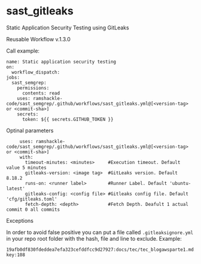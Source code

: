 # sast_gitleaks
Static Application Security Testing using GitLeaks

Reusable Workflow v.1.3.0

Call example:

```
name: Static application security testing
on:
  workflow_dispatch:
jobs:
  sast_semgrep:
    permissions:                                                                         
      contents: read
    uses: ramshackle-code/sast_semgrep/.github/workflows/sast_gitleaks.yml@[<version-tag> or <commit-sha>]
    secrets:
      token: ${{ secrets.GITHUB_TOKEN }}
```

Optinal parameters

```
     uses: ramshackle-code/sast_semgrep/.github/workflows/sast_gitleaks.yml@[<version-tag> or <commit-sha>]
     with:
       timeout-minutes: <minutes>     #Execution timeout. Default value 5 minutes
       gitleaks-version: <image tag>  #GitLeaks version. Default 8.18.2
       runs-on: <runner label>        #Runner Label. Default 'ubuntu-latest'
       gitleaks-config: <config file> #Gitleaks config file. Default 'cfg/gitleaks.toml'
       fetch-depth: <depth>           #Fetch Depth. Deafult 1 actual commit 0 all commits
```

Exceptions

In order to avoid false positive you can put a file called `.gitleaksignore.yml` in your repo root folder with the hash, file and line to exclude.
Example:

```
19afb0df830fdeddea7efa323cefddfcc9d27927:docs/tec/tec_blogawsparte1.md:private-key:108
```
